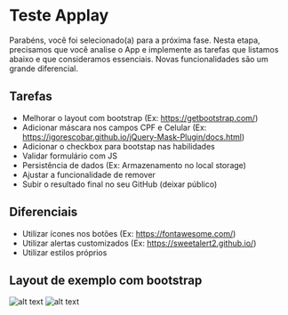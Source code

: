 # Teste Applay

Parabéns, você foi selecionado(a) para a próxima fase. Nesta etapa, precisamos que você analise o App e implemente as tarefas que listamos abaixo e que consideramos essenciais. Novas funcionalidades são um grande diferencial.

## Tarefas
  - Melhorar o layout com bootstrap (Ex: https://getbootstrap.com/)
  - Adicionar máscara nos campos CPF e Celular (Ex: https://igorescobar.github.io/jQuery-Mask-Plugin/docs.html)
  - Adicionar o checkbox para bootstap nas habilidades
  - Validar formulário com JS
  - Persistência de dados (Ex: Armazenamento no local storage)
  - Ajustar a funcionalidade de remover
  - Subir o resultado final no seu GitHub (deixar público)

## Diferenciais
  - Utilizar ícones nos botões (Ex: https://fontawesome.com/)
  - Utilizar alertas customizados (Ex: https://sweetalert2.github.io/)
  - Utilizar estilos próprios

## Layout de exemplo com bootstrap
![alt text](https://github.com/lvdias98/teste-applay/blob/master/assets/lista.png)
![alt text](https://github.com/lvdias98/teste-applay/blob/master/assets/modal.png)



